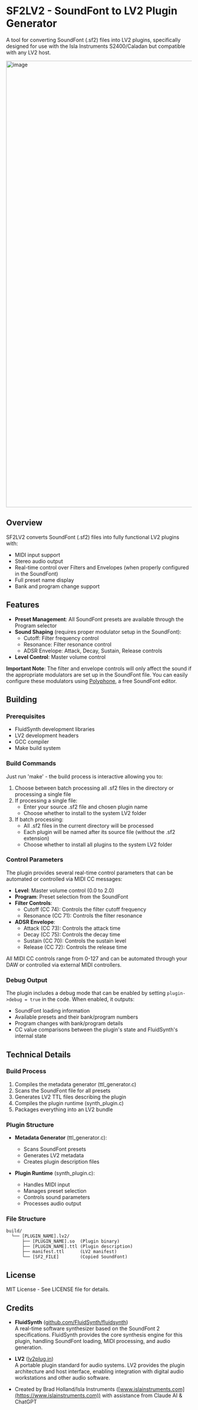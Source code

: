 # SF2LV2 - SoundFont to LV2 Plugin Generator

A tool for converting SoundFont (.sf2) files into LV2 plugins, specifically designed for use with the Isla Instruments S2400/Caladan but compatible with any LV2 host.

<img width="1207" alt="image" src="https://github.com/user-attachments/assets/233b3548-0817-4aa9-9692-eb29e586a789" />




## Overview

SF2LV2 converts SoundFont (.sf2) files into fully functional LV2 plugins with:
- MIDI input support
- Stereo audio output
- Real-time control over Filters and Envelopes (when properly configured in the SoundFont)
- Full preset name display
- Bank and program change support

## Features

- **Preset Management**: All SoundFont presets are available through the Program selector
- **Sound Shaping** (requires proper modulator setup in the SoundFont):
  - Cutoff: Filter frequency control 
  - Resonance: Filter resonance control 
  - ADSR Envelope: Attack, Decay, Sustain, Release controls
- **Level Control**: Master volume control 

**Important Note**: The filter and envelope controls will only affect the sound if the appropriate modulators are set up in the SoundFont file. You can easily configure these modulators using [Polyphone](https://www.polyphone-soundfonts.com/), a free SoundFont editor.

## Building

### Prerequisites
- FluidSynth development libraries
- LV2 development headers
- GCC compiler
- Make build system

### Build Commands

Just run 'make' - the build process is interactive allowing you to:
1. Choose between batch processing all .sf2 files in the directory or processing a single file
2. If processing a single file:
   - Enter your source .sf2 file and chosen plugin name
   - Choose whether to install to the system LV2 folder
3. If batch processing:
   - All .sf2 files in the current directory will be processed
   - Each plugin will be named after its source file (without the .sf2 extension)
   - Choose whether to install all plugins to the system LV2 folder

### Control Parameters

The plugin provides several real-time control parameters that can be automated or controlled via MIDI CC messages:

- **Level**: Master volume control (0.0 to 2.0)
- **Program**: Preset selection from the SoundFont
- **Filter Controls**:
  - Cutoff (CC 74): Controls the filter cutoff frequency
  - Resonance (CC 71): Controls the filter resonance
- **ADSR Envelope**:
  - Attack (CC 73): Controls the attack time
  - Decay (CC 75): Controls the decay time
  - Sustain (CC 70): Controls the sustain level
  - Release (CC 72): Controls the release time

All MIDI CC controls range from 0-127 and can be automated through your DAW or controlled via external MIDI controllers.

### Debug Output

The plugin includes a debug mode that can be enabled by setting `plugin->debug = true` in the code. When enabled, it outputs:
- SoundFont loading information
- Available presets and their bank/program numbers
- Program changes with bank/program details
- CC value comparisons between the plugin's state and FluidSynth's internal state

## Technical Details

### Build Process
1. Compiles the metadata generator (ttl_generator.c)
2. Scans the SoundFont file for all presets
3. Generates LV2 TTL files describing the plugin
4. Compiles the plugin runtime (synth_plugin.c)
5. Packages everything into an LV2 bundle

### Plugin Structure
- **Metadata Generator** (ttl_generator.c):
  - Scans SoundFont presets
  - Generates LV2 metadata
  - Creates plugin description files

- **Plugin Runtime** (synth_plugin.c):
  - Handles MIDI input
  - Manages preset selection
  - Controls sound parameters
  - Processes audio output

### File Structure
```
build/
  └── [PLUGIN_NAME].lv2/
      ├── [PLUGIN_NAME].so  (Plugin binary)
      ├── [PLUGIN_NAME].ttl (Plugin description)
      ├── manifest.ttl      (LV2 manifest)
      └── [SF2_FILE]        (Copied SoundFont)
```

## License

MIT License - See LICENSE file for details.

## Credits

- **FluidSynth** ([github.com/FluidSynth/fluidsynth](https://github.com/FluidSynth/fluidsynth))  
  A real-time software synthesizer based on the SoundFont 2 specifications. FluidSynth provides the core synthesis engine for this plugin, handling SoundFont loading, MIDI processing, and audio generation.

- **LV2** ([lv2plug.in](https://lv2plug.in/))  
  A portable plugin standard for audio systems. LV2 provides the plugin architecture and host interface, enabling integration with digital audio workstations and other audio software.

- Created by Brad Holland/Isla Instruments ([www.islainstruments.com](https://www.islainstruments.com)) with assistance from Claude AI & ChatGPT
